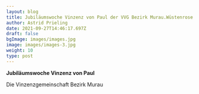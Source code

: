 ```yaml
---
layout: blog
title: Jubiläumswoche Vinzenz von Paul der VVG Bezirk Murau.Wüstenrose
author: Astrid Prieling
date: 2021-09-27T14:46:17.697Z
draft: false
bgImage: images/images.jpg
image: images/images-3.jpg
weight: 10
type: post
---
```

**Jubiläumswoche Vinzenz von Paul**

Die Vinzenzgemeinschaft Bezirk Murau